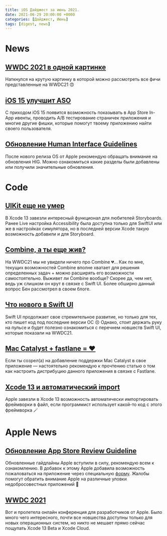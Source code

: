 ```yaml
---
title: iOS Дайджест за июнь 2021.
date: 2021-06-29 20:00:00 +0000
categories: [Дайджест, Июнь]
tags: [digest, news]
---
```

# News

## [WWDC 2021 в одной картинке](https://www.hackingwithswift.com/articles/239/wwdc21-wrap-up-and-recommended-talks)

Наткнулся на крутую картинку в которой можно рассмотреть все фичи представленные на WWDC21 😍

## [iOS 15 улучшит ASO](https://appfigures.com/resources/guides/ios15-aso-updates)

С приходом iOS 15 появится возможность показывать в App Store In-App ивенты, проводить A/B тестирование страничек приложения и многие другие фишки, которые помогут твоему приложению найти своего пользователя.

## [Обновление Human Interface Guidelines](https://developer.apple.com/design/whats-new/)

После нового релиза OS от Apple рекомендую обращать внимание на обновления HIG. Можно ознакомиться какие разделы были добавлены или получили значительные обновления.

# Code

## [UIKit еще не умер](https://emptytheory.com/2021/06/18/accessibility-gets-an-upgrade-in-xcode-13-storyboards/)

В Xcode 13 завезли интересный функционал для любителей Storyboards. Ранее Live настройка Accessibility была доступна только для SwiftUI или же в настройках симулятора, но в последней версии Xcode такую возможность добавили и для Storyboard.

## [Combine, а ты еще жив?](https://benscheirman.com/2021/06/async-await-and-the-future-of-combine)

На WWDC21 мы не увидели ничего про Combine 💔... Как по мне, текущих возможностей Combine вполне хватает для решения определенных задач + можно расширять его возможности самостоятельно. Выживет ли Combine вообще? Скорее да, чем нет, ведь уж слишком он крут в связке с Swift UI. Более обширно данный вопрос Бен рассмотрел в своем блоге.

## [Что нового в Swift UI](https://www.hackingwithswift.com/articles/235/whats-new-in-swiftui-for-ios-15)

Swift UI продолжает свое стремительное развитие, но только для тех, кто пишет код под последние версии ОС 😣 Однако, стоит держать руку на пульсе и будет полезно ознакомиться с перечнем новшеств Swift UI, которые показали на WWDC21. 

## [Mac Catalyst + fastlane = ❤️](https://pspdfkit.com/blog/2021/automating-mac-catalyst-distribution-with-fastlane/)

Если ты созрел(а) на добавление поддержки Mac Catalyst в свое приложение — настоятельно рекомендую к прочтению статью о том как настроить дистрибуцию данного приложения в связке с Fastlane.

## [Xcode 13 и автоматический import](https://twitter.com/twostraws/status/1402138473415548933?utm_campaign=iOS%2BDev%2BWeekly&utm_medium=email&utm_source=iOS%2BDev%2BWeekly%2BIssue%2B511)

Apple завезли в Xcode 13 возможность автоматически импортировать фреймворки в файл, если программист использует какой-то код с этого фреймворка 🪄

# Apple News

## [Обновление App Store Review Guideline](https://developer.apple.com/news/?id=dovxb62h)

Обновленные гайдлайны Apple вступили в силу, рекомендую всем к ознакомлению. В добавок к этому Apple добавила возможность пожаловаться на приложение через специальную [форму](https://developer.apple.com/contact/app-store/). Жалобы помогут обратить внимание Apple на различные уловки недобросовестных приложений 💪

## [WWDC 2021](https://developer.apple.com/wwdc21/forums/)

Вот и пролетела онлайн конференция для разработчиков от Apple. Было много чего интересного, почти все новшества доступны только для новых операционных систем, но никто не мешает прямо сейчас пощупать Xcode 13 Beta и Xcode Cloud.
